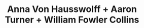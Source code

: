 ---
layout: post
category: concert
title: Anna Von Hausswolff + Aaron Turner + William Fowler Collins
artists: 
- Anna Von Hausswolff
- Aaron Turner
- William Fowler Collins
place: 
- La Marbrerie
country: France
city: Montreuil
---